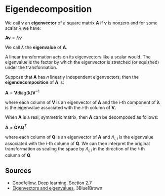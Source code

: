 # Eigendecomposition

We call $\textbf{v}$ an **eigenvector** of a square matrix $\textbf{A}$ if $\textbf{v}$ is nonzero and for some scalar $\lambda$ we have:

$\textbf{A} \textbf{v} = \lambda \textbf{v}$

We call $\lambda$ the **eigenvalue** of $\textbf{A}$.

A linear transformation acts on its eigenvectors like a scalar would. The eigenvalue is the factor by which the eigenvector is stretched (or squished) under the transformation.

Suppose that $\textbf{A}$ has $n$ linearly independent eigenvectors, then the **eigendecomposition** of $\textbf{A}$ is:

$\textbf{A} = \textbf{V} \textrm{diag}(\boldsymbol{\lambda}) \textbf{V}^{-1}$

where each column of $\textbf{V}$ is an eigenvector of $\textbf{A}$ and the $i$-th component of $\boldsymbol{\lambda}$ is the eigenvalue associated with the $i$-th column of $\textbf{V}$.

When $\textbf{A}$ is a real, symmetric matrix, then $\textbf{A}$ can be decomposed as follows:

$\textbf{A} = \textbf{Q} \boldsymbol{\Lambda} \textbf{Q}^T$

where each column of $\textbf{Q}$ is an eigenvector of $\textbf{A}$ and $\Lambda_{i,i}$ is the eigenvalue associated with the $i$-th column of $\textbf{Q}$. We can then interpret the original transformation as scaling the space by $\Lambda_{i,i}$ in the direction of the $i$-th column of $\textbf{Q}$.

## Sources

* Goodfellow, Deep learning, Section 2.7
* [Eigenvectors and eigenvalues](https://www.youtube.com/watch?v=PFDu9oVAE-g), 3Blue1Brown